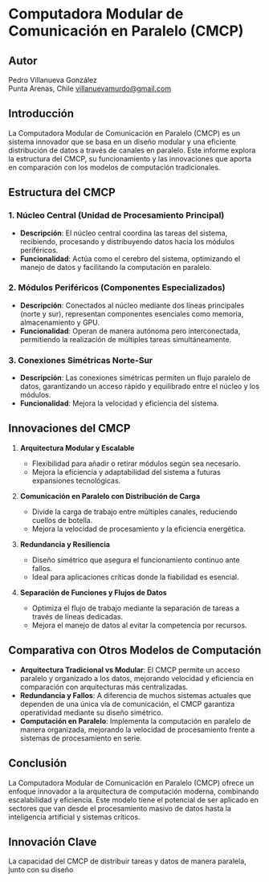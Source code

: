 # Computadora Modular de Comunicación en Paralelo (CMCP)

## Autor
Pedro Villanueva González  
Punta Arenas, Chile
villanuevamurdo@gmail.com

## Introducción
La Computadora Modular de Comunicación en Paralelo (CMCP) es un sistema innovador que se basa en un diseño modular y una eficiente distribución de datos a través de canales en paralelo. Este informe explora la estructura del CMCP, su funcionamiento y las innovaciones que aporta en comparación con los modelos de computación tradicionales.

## Estructura del CMCP

### 1. Núcleo Central (Unidad de Procesamiento Principal)
- **Descripción**: El núcleo central coordina las tareas del sistema, recibiendo, procesando y distribuyendo datos hacia los módulos periféricos.
- **Funcionalidad**: Actúa como el cerebro del sistema, optimizando el manejo de datos y facilitando la computación en paralelo.

### 2. Módulos Periféricos (Componentes Especializados)
- **Descripción**: Conectados al núcleo mediante dos líneas principales (norte y sur), representan componentes esenciales como memoria, almacenamiento y GPU.
- **Funcionalidad**: Operan de manera autónoma pero interconectada, permitiendo la realización de múltiples tareas simultáneamente.

### 3. Conexiones Simétricas Norte-Sur
- **Descripción**: Las conexiones simétricas permiten un flujo paralelo de datos, garantizando un acceso rápido y equilibrado entre el núcleo y los módulos.
- **Funcionalidad**: Mejora la velocidad y eficiencia del sistema.

## Innovaciones del CMCP

1. **Arquitectura Modular y Escalable**
   - Flexibilidad para añadir o retirar módulos según sea necesario.
   - Mejora la eficiencia y adaptabilidad del sistema a futuras expansiones tecnológicas.

2. **Comunicación en Paralelo con Distribución de Carga**
   - Divide la carga de trabajo entre múltiples canales, reduciendo cuellos de botella.
   - Mejora la velocidad de procesamiento y la eficiencia energética.

3. **Redundancia y Resiliencia**
   - Diseño simétrico que asegura el funcionamiento continuo ante fallos.
   - Ideal para aplicaciones críticas donde la fiabilidad es esencial.

4. **Separación de Funciones y Flujos de Datos**
   - Optimiza el flujo de trabajo mediante la separación de tareas a través de líneas dedicadas.
   - Mejora el manejo de datos al evitar la competencia por recursos.

## Comparativa con Otros Modelos de Computación
- **Arquitectura Tradicional vs Modular**: El CMCP permite un acceso paralelo y organizado a los datos, mejorando velocidad y eficiencia en comparación con arquitecturas más centralizadas.
- **Redundancia y Fallos**: A diferencia de muchos sistemas actuales que dependen de una única vía de comunicación, el CMCP garantiza operatividad mediante su diseño simétrico.
- **Computación en Paralelo**: Implementa la computación en paralelo de manera organizada, mejorando la velocidad de procesamiento frente a sistemas de procesamiento en serie.

## Conclusión
La Computadora Modular de Comunicación en Paralelo (CMCP) ofrece un enfoque innovador a la arquitectura de computación moderna, combinando escalabilidad y eficiencia. Este modelo tiene el potencial de ser aplicado en sectores que van desde el procesamiento masivo de datos hasta la inteligencia artificial y sistemas críticos.

## Innovación Clave
La capacidad del CMCP de distribuir tareas y datos de manera paralela, junto con su diseño
